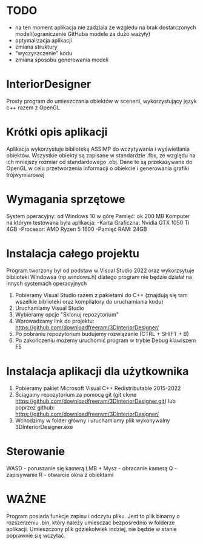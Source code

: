 # TODO
- na ten moment aplikacja nie zadziala ze wzgledu na brak dostarczonych modeli(ograniczenie GitHuba modele za dużo ważyły)
- optymalizacja aplikacji
- zmiana struktury
- "wyczyszczenie" kodu
- zmiana sposobu generowania modeli
# InteriorDesigner
Prosty program do umieszczania obiektów w scenerii, wykorzystujący język c++ razem z OpenGL
# Krótki opis aplikacji
Aplikacja wykorzystuje bibliotekę ASSIMP do wczytywania i wyświetlania obiektów. Wszystkie obiekty są zapisane w standardzie .fbx, ze względu na ich mniejszy rozmiar od standardowego .obj. Dane te są przekazywane do OpenGL w celu przetworzenia informacji o obiekcie i generowania grafiki trójwymiarowej
# Wymagania sprzętowe
System operacyjny: od Windows 10 w górę
Pamięć: ok 200 MB
Komputer na którym testowana była aplikacja:
-Karta Graficzna: Nvidia GTX 1050 Ti 4GB
-Procesor: AMD Ryzen 5 1600
-Pamięć RAM: 24GB
# Instalacja całego projektu
Program tworzony był od podstaw w Visual Studio 2022 oraz wykorzsytuje biblioteki Windowsa (np windows.h) dlatego program nie będzie działał na innych systemach operacyjnych
1. Pobieramy Visual Studio razem z pakietami do C++ (znajdują się tam wszelkie biblioteki oraz kompilatory do uruchamiania kodu)
2. Uruchamiamy Visual Studio
3. Wybieramy opcje "Sklonuj repozytorium"
4. Wprowadzamy link do projektu: https://github.com/downloadfreeram/3DInteriorDesigner/
5. Po pobraniu repozytorium budujemy rozwiązanie (CTRL + SHIFT + B)
6. Po zakończeniu możemy uruchomić program w trybie Debug klawiszem F5
# Instalacja aplikacji dla użytkownika
1. Pobieramy pakiet Microsoft Visual C++ Redistributable 2015-2022
2. Ściągamy repozytorium za pomocą git (git clone https://github.com/downloadfreeram/3DInteriorDesigner.git) lub poprzez github: https://github.com/downloadfreeram/3DInteriorDesigner/
3. Wchodzimy w folder główny i uruchamiamy plik wykonywalny 3DInteriorDesigner.exe
# Sterowanie
WASD - poruszanie się kamerą
LMB + Mysz - obracanie kamerą
Q - zapisywanie
R - otwarcie okna z obiektami
# WAŻNE
Program posiada funkcje zapisu i odczytu pliku. Jest to plik binarny o rozszerzeniu .bin, który należy umiesczać bezpośrednio w folderze aplikacji. Umieszczony plik gdziekolwiek indziej, nie będzie w stanie poprawnie się wczytać.
